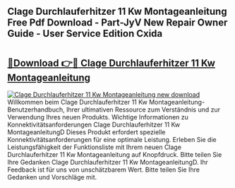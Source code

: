 ## Clage Durchlauferhitzer 11 Kw Montageanleitung Free Pdf Download - Part-JyV New Repair Owner Guide - User Service Edition Cxida

# <h2><a href="http://df7w56.blite.top/?on=Clage+Durchlauferhitzer+11+Kw+Montageanleitung">🔗Download 👉🔴 Clage Durchlauferhitzer 11 Kw Montageanleitung</a></h2>

[![Clage Durchlauferhitzer 11 Kw Montageanleitung new download](https://i.imgur.com/lujVjoI.png)](http://df7w56.blite.top/?on=Clage+Durchlauferhitzer+11+Kw+Montageanleitung)
Willkommen beim Clage Durchlauferhitzer 11 Kw Montageanleitung-Benutzerhandbuch, Ihrer ultimativen Ressource zum Verständnis und zur Verwendung Ihres neuen Produkts. Wichtige Informationen zu Konnektivitätsanforderungen Clage Durchlauferhitzer 11 Kw MontageanleitungD Dieses Produkt erfordert spezielle Konnektivitätsanforderungen für eine optimale Leistung. Erleben Sie die Leistungsfähigkeit der Funktionsliste mit Ihrem neuen Clage Durchlauferhitzer 11 Kw Montageanleitung auf Knopfdruck. Bitte teilen Sie Ihre Gedanken Clage Durchlauferhitzer 11 Kw MontageanleitungD. Ihr Feedback ist für uns von unschätzbarem Wert. Bitte teilen Sie Ihre Gedanken und Vorschläge mit.
